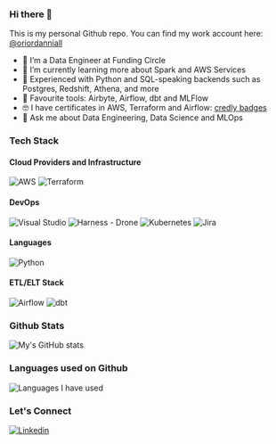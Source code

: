 ### Hi there 👋

This is my personal Github repo. You can find my work account here: [@oriordanniall](https://github.com/oriordanniall)

- 🔭 I’m a Data Engineer at Funding Circle
- 🌱 I’m currently learning more about Spark and AWS Services
- 🐍 Experienced with Python and SQL-speaking backends such as Postgres, Redshift, Athena, and more
- 🧰 Favourite tools: Airbyte, Airflow, dbt and MLFlow
- 🤓 I have certificates in AWS, Terraform and Airflow: [credly badges](https://www.credly.com/users/niall-o-riordan.f9fbfd6b/badges)
- 💬 Ask me about Data Engineering, Data Science and MLOps

### Tech Stack

#### Cloud Providers and Infrastructure
![AWS](https://img.shields.io/badge/Amazon_AWS-FF9900?style=for-the-badge&logo=amazonaws&logoColor=white)
![Terraform](https://img.shields.io/badge/Terraform-7B42BC?style=for-the-badge&logo=terraform&logoColor=white)

#### DevOps
![Visual Studio](https://img.shields.io/badge/Visual_Studio_Code-0078D4?style=for-the-badge&logo=visual%20studio%20code&logoColor=white)
![Harness - Drone](https://img.shields.io/badge/Drone_CI-212121?style=for-the-badge&logo=drone&logoColor=white)
![Kubernetes](https://img.shields.io/badge/kubernetes-326ce5.svg?&style=for-the-badge&logo=kubernetes&logoColor=white)
![Jira](https://img.shields.io/badge/Jira-0052CC?style=for-the-badge&logo=Jira&logoColor=white)

#### Languages
![Python](https://img.shields.io/badge/Python-FFD43B?style=for-the-badge&logo=python&logoColor=blue)

#### ETL/ELT Stack
![Airflow](https://img.shields.io/badge/Airflow-017CEE?style=for-the-badge&logo=Apache%20Airflow&logoColor=green)
![dbt](https://img.shields.io/badge/dbt-FF694B?style=for-the-badge&logo=dbt&logoColor=white)

### Github Stats
![My's GitHub stats](https://github-readme-stats.vercel.app/api?username=nialloriordan)


### Languages used on Github

![Languages I have used](https://github-readme-stats.vercel.app/api/top-langs/?username=nialloriordan)

### Let's Connect
[![Linkedin](https://img.shields.io/badge/LinkedIn-0077B5?style=for-the-badge&logo=linkedin&logoColor=white)](https://www.linkedin.com/in/niall-oriordan/)
